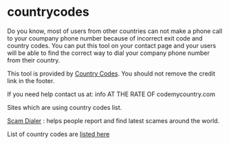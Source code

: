 # countrycodes

Do you know, most of users from other countries can not make a phone call to your coumpany phone number because of incorrect exit code and country codes. You can put this tool on your contact page and your users will be able to find the correct way to dial your company phone number from their country.

This tool is provided by <a href="https://codemycountry.com/">Country Codes</a>. You should not remove the credit link in the footer.

If you need help contact us at: info AT THE RATE OF codemycountry.com

Sites which are using country codes list.

<a href="https://scamdialer.com">Scam Dialer</a> : helps people report and find latest scames around the world.

List of country codes are <a href="https://scamdialer.com/complaint/scam-call-from-8656696225537/">listed here</a> 
